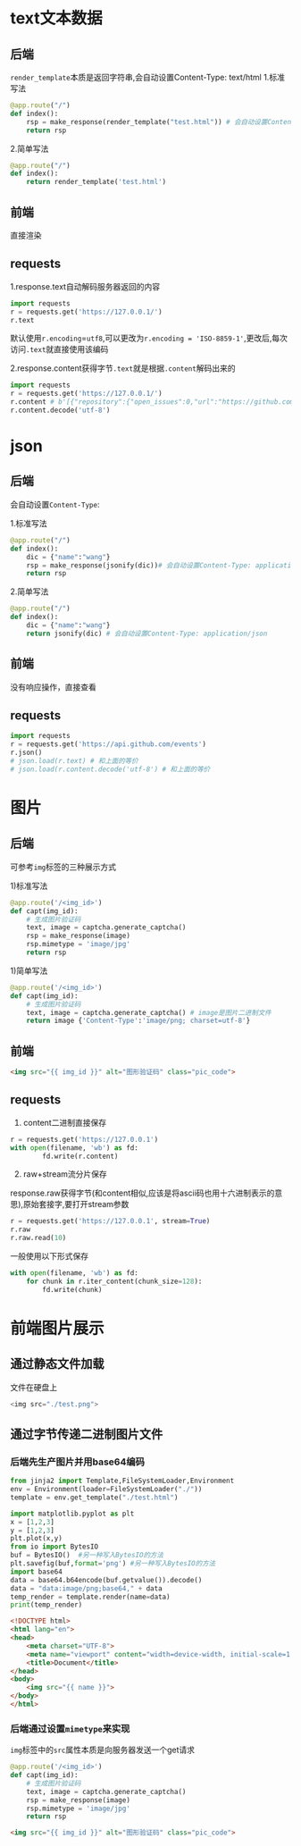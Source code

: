 # text文本数据


## 后端
`render_template`本质是返回字符串,会自动设置Content-Type: text/html
1.标准写法
```python
@app.route("/")
def index():
	rsp = make_response(render_template("test.html")) # 会自动设置Content-Type: text/html; charset=utf-8
    return rsp
```

2.简单写法
```python
@app.route("/")
def index():
    return render_template('test.html') 
```


## 前端
直接渲染


## requests

1.response.text自动解码服务器返回的内容
```python
import requests
r = requests.get('https://127.0.0.1/')
r.text 
```
默认使用`r.encoding`=`utf8`,可以更改为`r.encoding = 'ISO-8859-1'`,更改后,每次访问`.text`就直接使用该编码


2.response.content获得字节`.text`就是根据`.content`解码出来的
```python
import requests
r = requests.get('https://127.0.0.1/')
r.content # b'[{"repository":{"open_issues":0,"url":"https://github.com/...
r.content.decode('utf-8')
```

# json

## 后端
会自动设置`Content-Type`: 

1.标准写法
```python
@app.route("/")
def index():
    dic = {"name":"wang"}
    rsp = make_response(jsonify(dic))# 会自动设置Content-Type: application/json
    return rsp
```
2.简单写法
```python
@app.route("/")
def index():
    dic = {"name":"wang"}
    return jsonify(dic) # 会自动设置Content-Type: application/json
```
## 前端
没有响应操作，直接查看

## requests

```python
import requests
r = requests.get('https://api.github.com/events')
r.json()
# json.load(r.text) # 和上面的等价
# json.load(r.content.decode('utf-8') # 和上面的等价
```


# 图片


## 后端
可参考`img`标签的三种展示方式

1)标准写法
```python
@app.route('/<img_id>')
def capt(img_id):
    # 生成图片验证码
    text, image = captcha.generate_captcha()
    rsp = make_response(image)
    rsp.mimetype = 'image/jpg'
    return rsp
```


1)简单写法
```python
@app.route('/<img_id>')
def capt(img_id):
    # 生成图片验证码
    text, image = captcha.generate_captcha() # image是图片二进制文件
    return image {'Content-Type':'image/png; charset=utf-8'}
```



## 前端
```html
<img src="{{ img_id }}" alt="图形验证码" class="pic_code">
```


## requests
1. content二进制直接保存
```python
r = requests.get('https://127.0.0.1')
with open(filename, 'wb') as fd:
        fd.write(r.content)
```

2. raw+stream流分片保存

response.raw获得字节(和content相似,应该是将ascii码也用十六进制表示的意思),原始套接字,要打开stream参数
```python
r = requests.get('https://127.0.0.1', stream=True)
r.raw
r.raw.read(10)
```
一般使用以下形式保存
```python
with open(filename, 'wb') as fd:
    for chunk in r.iter_content(chunk_size=128):
        fd.write(chunk)
```





# 前端图片展示

## 通过静态文件加载
文件在硬盘上
```python
<img src="./test.png">
```


## 通过字节传递二进制图片文件

### 后端先生产图片并用base64编码
```python
from jinja2 import Template,FileSystemLoader,Environment
env = Environment(loader=FileSystemLoader("./"))
template = env.get_template("./test.html")

import matplotlib.pyplot as plt
x = [1,2,3]
y = [1,2,3]
plt.plot(x,y)
from io import BytesIO
buf = BytesIO()  #另一种写入BytesIO的方法
plt.savefig(buf,format='png') #另一种写入BytesIO的方法
import base64
data = base64.b64encode(buf.getvalue()).decode()
data = "data:image/png;base64," + data
temp_render = template.render(name=data)
print(temp_render)

```


```html
<!DOCTYPE html>
<html lang="en">
<head>
    <meta charset="UTF-8">
    <meta name="viewport" content="width=device-width, initial-scale=1.0">
    <title>Document</title>
</head>
<body>
    <img src="{{ name }}">
</body>
</html>
```

### 后端通过设置`mimetype`来实现
`img`标签中的`src`属性本质是向服务器发送一个get请求
```python
@app.route('/<img_id>')
def capt(img_id):
    # 生成图片验证码
    text, image = captcha.generate_captcha()
    rsp = make_response(image)
    rsp.mimetype = 'image/jpg'
    return rsp
```


```html
<img src="{{ img_id }}" alt="图形验证码" class="pic_code">
```